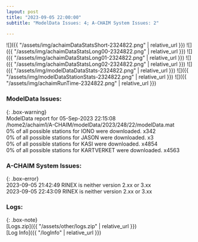 ```yaml
---
layout: post
title: "2023-09-05 22:00:00"
subtitle: "ModelData Issues: 4; A-CHAIM System Issues: 2"

---
```


![]({{ "/assets/img/achaimDataStatsShort-2324822.png" | relative_url }})
![]({{ "/assets/img/achaimDataStatsLong00-2324822.png" | relative_url }})
![]({{ "/assets/img/achaimDataStatsLong01-2324822.png" | relative_url }})
![]({{ "/assets/img/achaimDataStatsLong02-2324822.png" | relative_url }})
![]({{ "/assets/img/modelDataDataStats-2324822.png" | relative_url }})
![]({{ "/assets/img/modelDataStationStats-2324822.png" | relative_url }})
![]({{ "/assets/img/achaimRunTime-2324822.png" | relative_url }})


### ModelData Issues:  
  
{: .box-warning}  
 ModelData report for 05-Sep-2023 22:15:08   
 /home2/achaim1/A-CHAIM/modelData/2023/248/22/modelData.mat   
 0% of all possible stations for IONO were downloaded. x342   
 0% of all possible stations for JASON were downloaded. x3   
 0% of all possible stations for KASI were downloaded. x4854   
 0% of all possible stations for KARTVERKET were downloaded. x4563   
  
### A-CHAIM System Issues:  
  
{: .box-error}  
2023-09-05 21:42:49 RINEX is neither version 2.xx or 3.xx  
2023-09-05 22:43:09 RINEX is neither version 2.xx or 3.xx  

### Logs:  
  
{: .box-note}  
[Logs.zip]({{ "/assets/other/logs.zip" | relative_url }})  
[Log Info]({{ "/logInfo" | relative_url }})  
